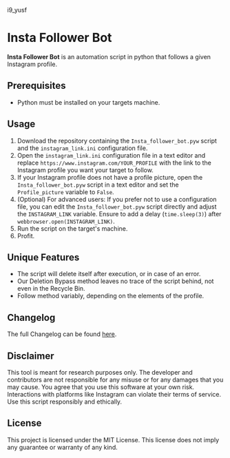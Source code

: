 i9_yusf
# Insta Follower Bot

**Insta Follower Bot** is an automation script in python that follows a given Instagram profile.

## Prerequisites

- Python must be installed on your targets machine.

## Usage

1. Download the repository containing the `Insta_follower_bot.pyw` script and the `instagram_link.ini` configuration file.
2. Open the `instagram_link.ini` configuration file in a text editor and replace `https://www.instagram.com/YOUR_PROFILE` with the link to the Instagram profile you want your target to follow.
3. If your Instagram profile does not have a profile picture, open the `Insta_follower_bot.pyw` script in a text editor and set the `Profile_picture` variable to `False`.
4. (Optional) For advanced users: If you prefer not to use a configuration file, you can edit the `Insta_follower_bot.pyw` script directly and adjust the `INSTAGRAM_LINK` variable. Ensure to add a delay (`time.sleep(3)`) after `webbrowser.open(INSTAGRAM_LINK)`.
5. Run the script on the target's machine.
6. Profit.

## Unique Features
- The script will delete itself after execution, or in case of an error. 
- Our Deletion Bypass method leaves no trace of the script behind, not even in the Recycle Bin.
- Follow method variably, depending on the elements of the profile. 

## Changelog
The full Changelog can be found [here](https://github.com/UnitedPenguin/Insta-Follower-Bot/blob/main/Changelog.md).

## Disclaimer

This tool is meant for research purposes only. The developer and contributors are not responsible for any misuse or for any damages that you may cause. You agree that you use this software at your own risk. Interactions with platforms like Instagram can violate their terms of service. Use this script responsibly and ethically.

## License

This project is licensed under the MIT License. This license does not imply any guarantee or warranty of any kind.
